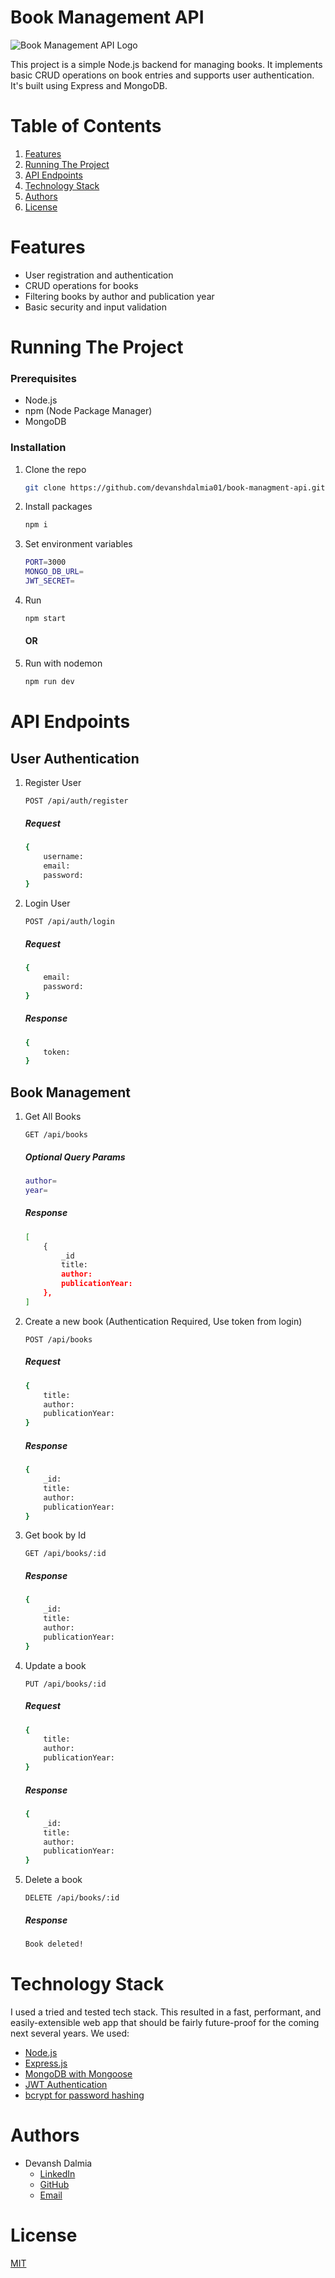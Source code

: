 # Book Management API

![Book Management API Logo](./logo%20made%20by%20AI.webp)

This project is a simple Node.js backend for managing books. It implements basic CRUD operations on book entries and supports user authentication. It's built using Express and MongoDB.
<br/>

# Table of Contents

1. [Features](#features)
2. [Running The Project](#Running-The-Project)
3. [API Endpoints](#API-Endpoints)
4. [Technology Stack](#technology-stack)
5. [Authors](#authors)
6. [License](#license)

# Features

-   User registration and authentication
-   CRUD operations for books
-   Filtering books by author and publication year
-   Basic security and input validation

# Running The Project

### Prerequisites

-   Node.js
-   npm (Node Package Manager)
-   MongoDB

### Installation

1. Clone the repo
    ```sh
    git clone https://github.com/devanshdalmia01/book-managment-api.git
    ```
2. Install packages
    ```sh
    npm i
    ```
3. Set environment variables

    ```sh
    PORT=3000
    MONGO_DB_URL=
    JWT_SECRET=
    ```

4. Run
    ```sh
    npm start
    ```
    #### OR
5. Run with nodemon
    ```sh
    npm run dev
    ```

# API Endpoints

## User Authentication

1. Register User

    `POST /api/auth/register`
    ##### Request
    ```sh
    {
        username:
        email:
        password:
    }
    ```

2. Login User

    `POST /api/auth/login`
    ##### Request
    ```sh
    {
        email:
        password:
    }
    ```
    ##### Response
    ```sh
    {
        token:
    }
    ```

## Book Management

1. Get All Books

    `GET /api/books`
    ##### Optional Query Params
    ```sh
    author=
    year=
    ```
    ##### Response
    ```sh
    [
        {
            _id
            title:
            author:
            publicationYear:
        },
    ]
    ```

2. Create a new book (Authentication Required, Use token from login)

    `POST /api/books`
    ##### Request
    ```sh
    {
        title:
        author:
        publicationYear:
    }
    ```
    ##### Response
    ```sh
    {
        _id:
        title:
        author:
        publicationYear:
    }
    ```

3. Get book by Id

    `GET /api/books/:id`
    ##### Response
    ```sh
    {
        _id:
        title:
        author:
        publicationYear:
    }
    ```

4. Update a book

    `PUT /api/books/:id`
    ##### Request
    ```sh
    {
        title:
        author:
        publicationYear:
    }
    ```
    ##### Response
    ```sh
    {
        _id:
        title:
        author:
        publicationYear:
    }
    ```

5. Delete a book

    `DELETE /api/books/:id`
    ##### Response
    ```sh
    Book deleted!
    ```

# Technology Stack

I used a tried and tested tech stack. This resulted in a fast, performant, and easily-extensible web app that should be fairly future-proof for the coming next several years. We used:

-   [Node.js](https://nodejs.org/)
-   [Express.js](https://expressjs.com/)
-   [MongoDB with Mongoose](https://www.mongodb.com/)
-   [JWT Authentication](https://jwt.io/)
-   [bcrypt for password hashing](https://www.npmjs.com/package/bcrypt)

# Authors

-   Devansh Dalmia
    -   [LinkedIn](https://www.linkedin.com/in/devanshdalmia1/)
    -   [GitHub](https://github.com/devanshdalmia01/)
    -   [Email](mailto:devanshdalmia1@gmail.com)

# License

[MIT](https://opensource.org/licenses/MIT)
